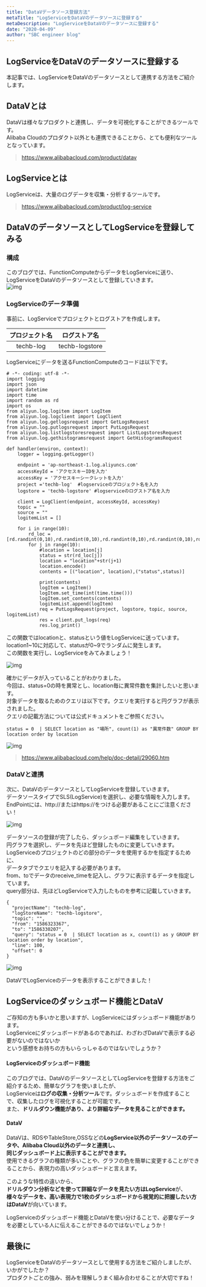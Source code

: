 ```yaml
---
title: "DataVデータソース登録方法"
metaTitle: "LogServiceをDataVのデータソースに登録する"
metaDescription: "LogServiceをDataVのデータソースに登録する"
date: "2020-04-09"
author: "SBC engineer blog"
---
```


## LogServiceをDataVのデータソースに登録する

本記事では、LogServiceをDataVのデータソースとして連携する方法をご紹介します。     


## DataVとは
DataVは様々なプロダクトと連携し、データを可視化することができるツールです。   
Alibaba Cloudのプロダクト以外とも連携できることから、とても便利なツールとなっています。      

> https://www.alibabacloud.com/product/datav


## LogServiceとは
LogServiceは、大量のログデータを収集・分析するツールです。   

> https://www.alibabacloud.com/product/log-service

## DataVのデータソースとしてLogServiceを登録してみる

### 構成
このブログでは、FunctionComputeからデータをLogServiceに送り、   
LogServiceをDataVのデータソースとして登録していきます。   
![img](https://raw.githubusercontent.com/sbcloud/help/master/content/usecase-LogService/LogService_images_26006613546225700/20200408175501.png "img")
   

### LogServiceのデータ準備
事前に、LogServiceでプロジェクトとログストアを作成します。   

|プロジェクト名|ログストア名 |
|:----:|:----:|
|techb-log|techb-logstore|

LogServiceにデータを送るFunctionComputeのコードは以下です。   
```
# -*- coding: utf-8 -*-
import logging
import json
import datetime
import time 
import random as rd
import os
from aliyun.log.logitem import LogItem
from aliyun.log.logclient import LogClient
from aliyun.log.getlogsrequest import GetLogsRequest
from aliyun.log.putlogsrequest import PutLogsRequest
from aliyun.log.listlogstoresrequest import ListLogstoresRequest
from aliyun.log.gethistogramsrequest import GetHistogramsRequest

def handler(environ, context):
    logger = logging.getLogger()

    endpoint = 'ap-northeast-1.log.aliyuncs.com' 
    accessKeyId = 'アクセスキーIDを入力' 
    accessKey = 'アクセスキーシークレットを入力'
    project ='techb-log'  #logserviceのプロジェクト名を入力
    logstore = 'techb-logstore' #logserviceのログストア名を入力
   
    client = LogClient(endpoint, accessKeyId, accessKey)
    topic = ""
    source = ""
    logitemList = []
   
    for i in range(10):
        rd_loc = [rd.randint(0,10),rd.randint(0,10),rd.randint(0,10),rd.randint(0,10),rd.randint(0,10),rd.randint(0,10),rd.randint(0,10),rd.randint(0,10),rd.randint(0,10),rd.randint(0,10),]
        for j in range(10):
            #location = location[j]
            status = str(rd_loc[j])
            location = "location"+str(j+1)
            location.encode()
            contents = [("location", location),("status",status)]

            print(contents)
            logItem = LogItem()
            logItem.set_time(int(time.time()))
            logItem.set_contents(contents)
            logitemList.append(logItem)
            req = PutLogsRequest(project, logstore, topic, source, logitemList)
            res = client.put_logs(req)
            res.log_print()
```
この関数ではlocationと、statusという値をLogServiceに送っています。   
location1~10に対応して、statusが0~9でランダムに発生します。   
この関数を実行し、LogServiceをみてみましょう！   

![img](https://raw.githubusercontent.com/sbcloud/help/master/content/usecase-LogService/LogService_images_26006613546225700/20200408164134.png "img")

確かにデータが入っていることがわかりました。   
今回は、status=0の時を異常とし、location毎に異常件数を集計したいと思います。   
対象データを取るためのクエリは以下です。クエリを実行すると円グラフが表示されました。   
クエリの記載方法については公式ドキュメントをご参照ください。   

```
status = 0  | SELECT location as "場所", count(1) as "異常件数" GROUP BY location order by location
```

![img](https://raw.githubusercontent.com/sbcloud/help/master/content/usecase-LogService/LogService_images_26006613546225700/20200408170730.png "img")

> https://www.alibabacloud.com/help/doc-detail/29060.htm

### DataVと連携
次に、DataVのデータソースとしてLogServiceを登録していきます。   
データソースタイプでSLS(LogService)を選択し、必要な情報を入力します。   
EndPointには、http://またはhttps://をつける必要があることにご注意ください！

![img](https://raw.githubusercontent.com/sbcloud/help/master/content/usecase-LogService/LogService_images_26006613546225700/20200409110118.jpg "img")

データソースの登録が完了したら、ダッシュボード編集をしていきます。   
円グラフを選択し、データを先ほど登録したものに変更していきます。   
LogServiceのプロジェクトのどの部分のデータを使用するかを指定するために、   
データタブでクエリを記入する必要があります。   
from、toでデータのreceive_timeを記入し、グラフに表示するデータを指定しています。   
query部分は、先ほどLogServiceで入力したものを参考に記載していきます。   
```
{
  "projectName": "techb-log",
  "logStoreName": "techb-logstore",
  "topic": "",
  "from": "1586323367",
  "to": "1586330207",
  "query": "status = 0  | SELECT location as x, count(1) as y GROUP BY location order by location",
  "line": 100,
  "offset": 0
}
```
![img](https://raw.githubusercontent.com/sbcloud/help/master/content/usecase-LogService/LogService_images_26006613546225700/20200408181949.png "img")

DataVでLogServiceのデータを表示することができました！   



## LogServiceのダッシュボード機能とDataV

ご存知の方も多いかと思いますが、LogServiceにはダッシュボード機能があります。   
LogServiceにダッシュボードがあるのであれば、わざわざDataVで表示する必要がないのではないか   
という感想をお持ちの方もいらっしゃるのではないでしょうか？   
   
#### LogServiceのダッシュボード機能
このブログでは、DataVのデータソースとしてLogServiceを登録する方法をご紹介するため、簡単なグラフを使いましたが、   
LogServiceは<b>ログの収集・分析ツール</b>です。ダッシュボードを作成することで、収集したログを可視化することが可能です。   
また、<b>ドリルダウン機能があり、より詳細なデータを見ることができます。</b>


   
#### DataV
DataVは、RDSやTableStore,OSSなどの<b>LogService以外のデータソースのデータや、Alibaba Cloud以外のデータと連携し、   
同じダッシュボード上に表示することができます。</b>   
使用できるグラフの種類が多いことや、グラフの色を簡単に変更することができることから、表現力の高いダッシュボードと言えます。




   
このような特性の違いから、   
<b>ドリルダウン分析などを使って詳細なデータを見たい方はLogService</b>が、   
<b>様々なデータを、高い表現力で1枚のダッシュボードから視覚的に把握したい方はDataV</b>が向いています。   
   
LogServiceのダッシュボード機能とDataVを使い分けることで、必要なデータを必要としている人に伝えることができるのではないでしょうか！   
   

## 最後に
LogServiceをDataVのデータソースとして使用する方法をご紹介しましたが、いかがでしたか？   
プロダクトごとの強み、弱みを理解しうまく組み合わせることが大切ですね！   




